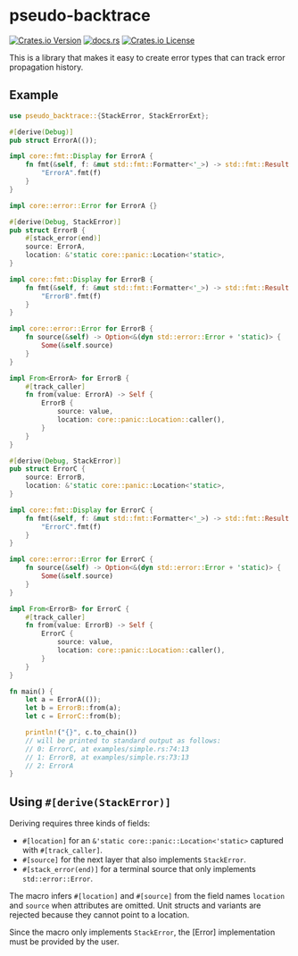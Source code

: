 # pseudo-backtrace

[![Crates.io Version](https://img.shields.io/crates/v/pseudo-backtrace)](https://crates.io/crates/pseudo-backtrace)
[![docs.rs](https://img.shields.io/docsrs/pseudo-backtrace)](https://docs.rs/pseudo-backtrace/latest/pseudo_backtrace/)
[![Crates.io License](https://img.shields.io/crates/l/pseudo-backtrace)](https://github.com/tunamaguro/pseudo-backtrace/blob/main/LICENSE-MIT)


This is a library that makes it easy to create error types that can track error propagation history.

## Example

```rust
use pseudo_backtrace::{StackError, StackErrorExt};

#[derive(Debug)]
pub struct ErrorA(());

impl core::fmt::Display for ErrorA {
    fn fmt(&self, f: &mut std::fmt::Formatter<'_>) -> std::fmt::Result {
        "ErrorA".fmt(f)
    }
}

impl core::error::Error for ErrorA {}

#[derive(Debug, StackError)]
pub struct ErrorB {
    #[stack_error(end)]
    source: ErrorA,
    location: &'static core::panic::Location<'static>,
}

impl core::fmt::Display for ErrorB {
    fn fmt(&self, f: &mut std::fmt::Formatter<'_>) -> std::fmt::Result {
        "ErrorB".fmt(f)
    }
}

impl core::error::Error for ErrorB {
    fn source(&self) -> Option<&(dyn std::error::Error + 'static)> {
        Some(&self.source)
    }
}

impl From<ErrorA> for ErrorB {
    #[track_caller]
    fn from(value: ErrorA) -> Self {
        ErrorB {
            source: value,
            location: core::panic::Location::caller(),
        }
    }
}

#[derive(Debug, StackError)]
pub struct ErrorC {
    source: ErrorB,
    location: &'static core::panic::Location<'static>,
}

impl core::fmt::Display for ErrorC {
    fn fmt(&self, f: &mut std::fmt::Formatter<'_>) -> std::fmt::Result {
        "ErrorC".fmt(f)
    }
}

impl core::error::Error for ErrorC {
    fn source(&self) -> Option<&(dyn std::error::Error + 'static)> {
        Some(&self.source)
    }
}

impl From<ErrorB> for ErrorC {
    #[track_caller]
    fn from(value: ErrorB) -> Self {
        ErrorC {
            source: value,
            location: core::panic::Location::caller(),
        }
    }
}

fn main() {
    let a = ErrorA(());
    let b = ErrorB::from(a);
    let c = ErrorC::from(b);

    println!("{}", c.to_chain())
    // will be printed to standard output as follows:
    // 0: ErrorC, at examples/simple.rs:74:13
    // 1: ErrorB, at examples/simple.rs:73:13
    // 2: ErrorA
}
```

## Using `#[derive(StackError)]`
Deriving requires three kinds of fields:

- `#[location]` for an `&'static core::panic::Location<'static>` captured with `#[track_caller]`.
- `#[source]` for the next layer that also implements `StackError`.
- `#[stack_error(end)]` for a terminal source that only implements `std::error::Error`.

The macro infers `#[location]` and `#[source]` from the field names `location` and `source` when attributes are omitted. Unit structs and variants are rejected because they cannot point to a location.

Since the macro only implements `StackError`, the [Error] implementation must be provided by the user.
